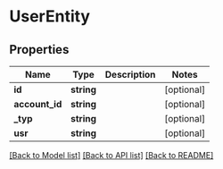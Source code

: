 # UserEntity

## Properties
Name | Type | Description | Notes
------------ | ------------- | ------------- | -------------
**id** | **string** |  | [optional] 
**account_id** | **string** |  | [optional] 
**_typ** | **string** |  | [optional] 
**usr** | **string** |  | [optional] 

[[Back to Model list]](../README.md#documentation-for-models) [[Back to API list]](../README.md#documentation-for-api-endpoints) [[Back to README]](../README.md)


